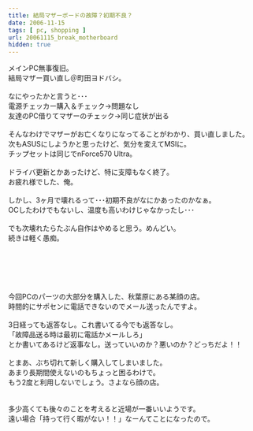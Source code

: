 ```yaml
---
title: 結局マザーボードの故障？初期不良？
date: 2006-11-15
tags: [ pc, shopping ]
url: 20061115_break_motherboard
hidden: true
---
```

メインPC無事復旧。<br />
結局マザー買い直し＠町田ヨドバシ。<br />
<br />
なにやったかと言うと･･･<br />
電源チェッカー購入＆チェック→問題なし<br />
友達のPC借りてマザーのチェック→同じ症状が出る<br />
<br />
そんなわけでマザーがお亡くなりになってることがわかり、買い直しました。<br />
次もASUSにしようかと思ったけど、気分を変えてMSIに。<br />
チップセットは同じでnForce570 Ultra。<br />
<br />
ドライバ更新とかあったけど、特に支障もなく終了。<br />
お疲れ様でした、俺。<br />
<br />
しかし、3ヶ月で壊れるって･･･初期不良がなにかあったのかなぁ。<br />
OCしたわけでもないし、温度も高いわけじゃなかったし･･･<br />
<br />
でも次壊れたらたぶん自作はやめると思う。めんどい。<br />
続きは軽く愚痴。<a></a>
<!--more-->
<br />
<br />
<br />
<br />
<br />
今回PCのパーツの大部分を購入した、秋葉原にある某顔の店。<br />
時間的にサポセンに電話できないのでメール送ったんですよ。<br />
<br />
3日経っても返答なし。これ書いてる今でも返答なし。<br />
「故障品送る時は最初に電話かメールしろ」<br />
とか書いてあるけど返事なし。送っていいのか？悪いのか？どっちだよ！！<br />
<br />
とまあ、ぶち切れて新しく購入してしまいました。<br />
あまり長期間使えないのもちょっと困るわけで。<br />
もう2度と利用しないでしょう。さよなら顔の店。<br />
<br />
<br />
多少高くても後々のことを考えると近場が一番いいようです。<br />
遠い場合「持って行く暇がない！！」なーんてことになったので。
